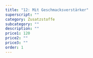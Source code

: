 ```yaml
---
title: "12: Mit Geschmacksverstärker"
superscript: ""
category: Zusatzstoffe
subcategory: ""
description: ""
price1: 120
price2: ""
price3: ""
order: 1
---
```

